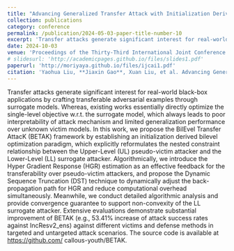 ```yaml
---
title: "Advancing Generalized Transfer Attack with Initialization Derived Bilevel Optimization and Dynamic Sequence Truncation"
collection: publications
category: conference
permalink: /publication/2024-05-03-paper-title-number-10
excerpt: 'Transfer attacks generate significant interest for real-world black-box applications by crafting transferable adversarial examples through surrogate models. Whereas, existing works essentially directly optimize the single-level objective w.r.t. the surrogate model, which always leads to poor interpretability of attack mechanism and limited generalization performance over unknown victim models. ...'
date: 2024-10-03
venue: 'Proceedings of the Thirty-Third International Joint Conference on Artificial Intelligence (IJCAI)'
# slidesurl: 'http://academicpages.github.io/files/slides1.pdf'
paperurl: 'http://moriyaya.github.io/files/ijcai1.pdf'
citation: 'Yaohua Liu, **Jiaxin Gao**, Xuan Liu, et al. Advancing Generalized Transfer Attack with Initialization Derived Bilevel Optimization and Dynamic Sequence Truncation[J]. arXiv preprint arXiv:2406.02064, 2024.'
---
```


Transfer attacks generate significant interest for real-world black-box applications by crafting transferable adversarial examples through surrogate models. Whereas, existing works essentially directly optimize the single-level objective w.r.t. the surrogate model, which always leads to poor interpretability of attack mechanism and limited generalization performance over unknown victim models. In this work, we propose the BilEvel Transfer AttacK (BETAK) framework by establishing an initialization derived bilevel optimization paradigm, which explicitly reformulates the nested constraint relationship between the Upper-Level (UL) pseudo-victim attacker and the Lower-Level (LL) surrogate attacker. Algorithmically, we introduce the Hyper Gradient Response (HGR) estimation as an effective feedback for the transferability over pseudo-victim attackers, and propose the Dynamic Sequence Truncation (DST) technique to dynamically adjust the back-propagation path for HGR and reduce computational overhead simultaneously. Meanwhile, we conduct detailed algorithmic analysis and provide convergence guarantee to support non-convexity of the LL surrogate attacker. Extensive evaluations demonstrate substantial improvement of BETAK (e.g., 53.41% increase of attack success rates against IncResv2_ens) against different victims and defense methods in targeted and untargeted attack scenarios. The source code is available at https://github.com/ callous-youth/BETAK.